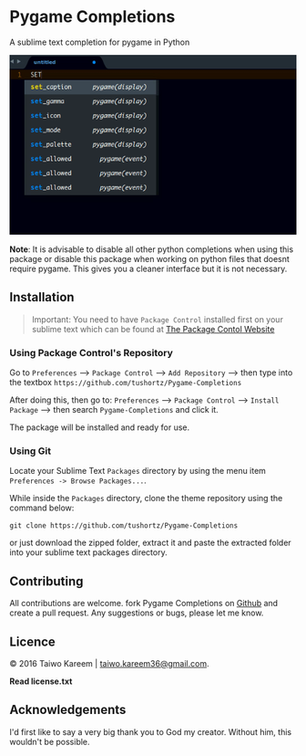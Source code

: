 # Pygame Completions

A sublime text completion for pygame in Python

![Pygame Completions](preview.gif)

**Note**: It is advisable to disable all other python completions when using this package or disable this package when working on python files that doesnt require pygame. This gives you a cleaner interface but it is not necessary.

## Installation
> Important: You need to have `Package Control` installed first on your sublime text which can be found at [The Package Contol Website](http://packagecontrol.io)

### Using Package Control's Repository

Go to `Preferences` --> `Package Control` --> `Add Repository` --> then type into the textbox `https://github.com/tushortz/Pygame-Completions`

After doing this, then go to: `Preferences` --> `Package Control` --> `Install Package` --> then search `Pygame-Completions` and click it.

The package will be installed and ready for use.


### Using Git

Locate your Sublime Text `Packages` directory by using the menu item `Preferences -> Browse Packages...`.

While inside the `Packages` directory, clone the theme repository using the command below:

    git clone https://github.com/tushortz/Pygame-Completions

or just download the zipped folder, extract it and paste the extracted folder into your sublime text packages directory.


## Contributing

All contributions are welcome. fork Pygame Completions on [Github](https://github.com/tushortz/Pygame-Completions) and create a pull request. Any suggestions or bugs, please let me know.

## Licence

© 2016 Taiwo Kareem | taiwo.kareem36@gmail.com.

**Read license.txt**

## Acknowledgements

I'd first like to say a very big thank you to God my creator. Without him, this wouldn't be possible.